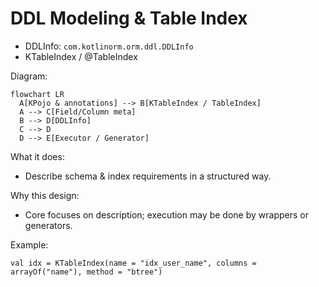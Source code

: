 # DDL Modeling & Table Index

- DDLInfo: `com.kotlinorm.orm.ddl.DDLInfo`
- KTableIndex / @TableIndex

Diagram:
```mermaid
flowchart LR
  A[KPojo & annotations] --> B[KTableIndex / TableIndex]
  A --> C[Field/Column meta]
  B --> D[DDLInfo]
  C --> D
  D --> E[Executor / Generator]
```

What it does:
- Describe schema & index requirements in a structured way.

Why this design:
- Core focuses on description; execution may be done by wrappers or generators.

Example:
```
val idx = KTableIndex(name = "idx_user_name", columns = arrayOf("name"), method = "btree")
```
